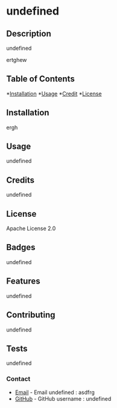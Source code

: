 # undefined

  ## Description
  undefined 

  ertghew

  ## Table of Contents

  *[Installation](#installation)
  *[Usage](#usage)
  *[Credit](#credit)
  *[License](#license)

  ## Installation

  ergh

  ## Usage

  undefined

  ## Credits

  undefined

  ## License

  Apache License 2.0

  ## Badges

  undefined

  ## Features

  undefined

  ## Contributing

  undefined

  ## Tests

  undefined

  ### Contact
* [Email](mailto:asdfrg) - Email undefined : asdfrg
* [GitHub](https://github.com/undefined) - GitHub username : undefined
